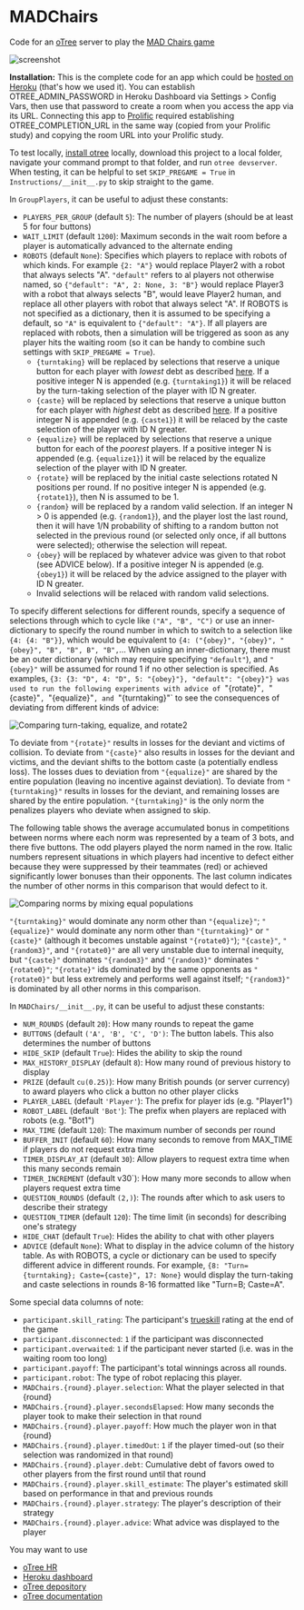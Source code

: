 # MADChairs
Code for an [oTree](https://otree.readthedocs.io/en/latest/index.html) server to play the [MAD Chairs game](https://arxiv.org/abs/2503.20986)

![screenshot](https://github.com/ChrisSantosLang/MADChairs/blob/main/Media/advice.png?raw=true)

**Installation:** This is the complete code for an app which could be [hosted on Heroku](https://otree.readthedocs.io/en/latest/server/heroku.html) (that's how we used it). You can establish OTREE_ADMIN_PASSWORD in Heroku Dashboard via Settings > Config Vars, then use that password to create a room when you access the app via its URL. Connecting this app to [Prolific](https://www.prolific.com/) required establishing OTREE_COMPLETION_URL in the same way (copied from your Prolific study) and copying the room URL into your Prolific study.

To test locally, [install otree](https://github.com/oTree-org/otree-core) locally, download this project to a local folder, navigate your command prompt to that folder, and run `otree devserver`. When testing, it can be helpful to set `SKIP_PREGAME = True` in `Instructions/__init__.py` to skip straight to the game.

In `GroupPlayers`, it can be useful to adjust these constants:
* `PLAYERS_PER_GROUP` (default `5`): The number of players (should be at least 5 for four buttons)
* `WAIT_LIMIT` (default `1200`): Maximum seconds in the wait room before a player is automatically advanced to the alternate ending
* `ROBOTS` (default `None`): Specifies which players to replace with robots of which kinds. For example `{2: "A"}` would replace Player2 with a robot that always selects "A". `"default"` refers to al players not otherwise named, so `{"default": "A", 2: None, 3: "B"}` would replace Player3 with a robot that always selects "B", would leave Player2 human, and replace all other players with robot that always select "A". If ROBOTS is not specified as a dictionary, then it is assumed to be specifying a default, so `"A"` is equivalent to `{"default": "A"}`. If all players are replaced with robots, then a simulation will be triggered as soon as any player hits the waiting room (so it can be handy to combine such settings with `SKIP_PREGAME = True`). 
  * `{turntaking}` will be replaced by selections that reserve a unique button for each player with *lowest* debt as described [here](https://arxiv.org/abs/2503.20986). If a positive integer N is appended (e.g. `{turntaking1}`) it will be relaced by the turn-taking selection of the player with ID N greater.
  * `{caste}` will be replaced by selections that reserve a unique button for each player with *highest* debt as described [here](https://arxiv.org/abs/2503.20986). If a positive integer N is appended (e.g. `{caste1}`) it will be relaced by the caste selection of the player with ID N greater.
  * `{equalize}` will be replaced by selections that reserve a unique button for each of the *poorest* players. If a positive integer N is appended (e.g. `{equalize1}`) it will be relaced by the equalize selection of the player with ID N greater.
  * `{rotate}` will be replaced by the initial caste selections rotated N positions per round. If no positive integer N is appended (e.g. `{rotate1}`), then N is assumed to be 1.
  * `{random}` will be replaced by a random valid selection. If an integer N > 0 is appended (e.g. `{random1}`), and the player lost the last round, then it will have 1/N probability of shifting to a random button not selected in the previous round (or selected only once, if all buttons were selected); otherwise the selection will repeat. 
  * `{obey}` will be replaced by whatever advice was given to that robot (see ADVICE below). If a positive integer N is appended (e.g. `{obey1}`) it will be relaced by the advice assigned to the player with ID N greater.
  * Invalid selections will be relaced with random valid selections.

To specify different selections for different rounds, specify a sequence of selections through which to cycle like `("A", "B", "C")` or use an inner-dictionary to specify the round number in which to switch to a selection like `{4: {4: "B"}}`, which would be equivalent to `{4: ("{obey}", "{obey}", "{obey}", "B", "B", B", "B",`... When using an inner-dictionary, there must be an outer dictionary (which may require specifying `"default"`), and `"{obey}"` will be assumed for round 1 if no other selection is specified. As examples, `{3: {3: "D", 4: "D", 5: "{obey}"}, "default": "{obey}"} was used to run the following experiments with advice of `"{rotate}"`, `"{caste}"`, `"{equalize}"`, and `"{turntaking}"` to see the consequences of deviating from different kinds of advice:

![Comparing turn-taking, equalize, and rotate2](https://github.com/ChrisSantosLang/MADChairs/blob/main/Media/Robots.png?raw=true)

To deviate from `"{rotate}"` results in losses for the deviant and victims of collision. To deviate from `"{caste}"` also results in losses for the deviant and victims, and the deviant shifts to the bottom caste (a potentially endless loss). The losses dues to deviation from `"{equalize}"` are shared by the entire population (leaving no incentive against deviation). To deviate from `"{turntaking}"` results in losses for the deviant, and remaining losses are shared by the entire population. `"{turntaking}"` is the only norm the penalizes players who deviate when assigned to skip. 

The following table shows the average accumulated bonus in competitions between norms where each norm was represented by a team of 3 bots, and there five buttons. The odd players played the norm named in the row. Italic numbers represent situations in which players had incentive to defect either because they were suppressed by their teammates (red) or achieved significantly lower bonuses than their opponents. The last column indicates the number of other norms in this comparison that would defect to it. 

![Comparing norms by mixing equal populations](https://github.com/ChrisSantosLang/MADChairs/blob/main/Media/mixes.png?raw=true)

`"{turntaking}"` would dominate any norm other than `"{equalize}"`;  `"{equalize}"` would dominate any norm other than `"{turntaking}"` or `"{caste}"` (although it becomes unstable against `"{rotate0}"`); `"{caste}"`, `"{random3}"`,  and `"{rotate0}"` are all very unstable due to internal inequity, but `"{caste}"` dominates `"{random3}"` and `"{random3}"` dominates `"{rotate0}"`; `"{rotate}"` ids dominated by the same opponents as `"{rotate0}"` but less extremely and performs well against itself; `"{random3}"` is dominated by all other norms in this comparison.

In `MADChairs/__init__.py`, it can be useful to adjust these constants:
* `NUM_ROUNDS` (default `20`): How many rounds to repeat the game
* `BUTTONS` (default `('A', 'B', 'C', 'D')`: The button labels. This also determines the number of buttons
* `HIDE_SKIP` (default `True`): Hides the ability to skip the round
* `MAX_HISTORY_DISPLAY` (default `8`): How many round of previous history to display 
* `PRIZE` (default `cu(0.25)`): How many British pounds (or server currency) to award players who click a button no other player clicks
* `PLAYER_LABEL` (default `'Player'`): The prefix for player ids (e.g. "Player1")
* `ROBOT_LABEL` (default `'Bot'`): The prefix when players are replaced with robots (e.g. "Bot1")
* `MAX_TIME` (default `120`): The maximum number of seconds per round
* `BUFFER_INIT` (default `60`): How many seconds to remove from MAX_TIME if players do not request extra time
* `TIMER_DISPLAY_AT` (default `30`): Allow players to request extra time when this many seconds remain
* `TIMER_INCREMENT` (default v30`): How many more seconds to allow when players request extra time
* `QUESTION_ROUNDS` (default `(2,)`): The rounds after which to ask users to describe their strategy
* `QUESTION_TIMER` (default `120`): The time limit (in seconds) for describing one's strategy
* `HIDE_CHAT` (default `True`): Hides the ability to chat with other players
* `ADVICE` (default `None`): What to display in the advice column of the history table. As with ROBOTS, a cycle or dictionary can be used to specify different advice in different rounds. For example, `{8: "Turn={turntaking}; Caste={caste}", 17: None}` would display the turn-taking and caste selections in rounds 8-16 formatted like "Turn=B; Caste=A". 

Some special data columns of note:
* `participant.skill_rating`: The participant's [trueskill](https://trueskill.org/) rating at the end of the game
* `participant.disconnected`: `1` if the participant was disconnected
* `participant.overwaited`: `1` if the participant never started (i.e. was in the waiting room too long)
* `participant.payoff`: The participant's total winnings across all rounds.
* `participant.robot`: The type of robot replacing this player.
* `MADChairs.{round}.player.selection`: What the player selected in that {round}
* `MADChairs.{round}.player.secondsElapsed`: How many seconds the player took to make their selection in that round
* `MADChairs.{round}.player.payoff`: How much the player won in that {round}
* `MADChairs.{round}.player.timedOut`: `1` if the player timed-out (so their selection was randomized in that round)
* `MADChairs.{round}.player.debt`: Cumulative debt of favors owed to other players from the first round until that round
* `MADChairs.{round}.player.skill_estimate`: The player's estimated skill based on performance in that and previous rounds
* `MADChairs.{round}.player.strategy`: The player's description of their strategy
* `MADChairs.{round}.player.advice`: What advice was displayed to the player

You may want to use
* [oTree HR](https://hr.otreehub.com/)
* [Heroku dashboard](https://dashboard.heroku.com/apps)
* [oTree depository](https://github.com/oTree-org/otree-core)
* [oTree documentation](https://otree.readthedocs.io/en/latest/index.html)
